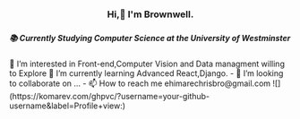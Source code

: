 <center><h3 style="text-align: center;">Hi,👋 I'm Brownwell.<h3></center> 
  
  <h5>📚 Currently Studying Computer Science at the University of Westminster</h5>
 👀 I’m interested in Front-end,Computer Vision and Data managment willing to Explore
 🌱 I’m currently learning Advanced React,Django.
- 💞️ I’m looking to collaborate on ...
- 📫 How to reach me ehimarechrisbro@gmail.com
![](https://komarev.com/ghpvc/?username=your-github-username&label=Profile+view:)
